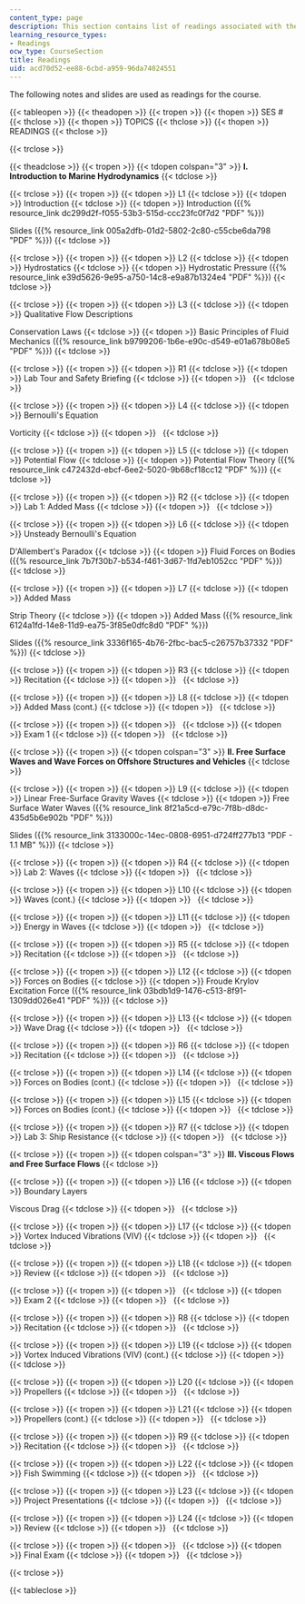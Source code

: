 ```yaml
---
content_type: page
description: This section contains list of readings associated with the course material.
learning_resource_types:
- Readings
ocw_type: CourseSection
title: Readings
uid: acd70d52-ee88-6cbd-a959-96da74024551
---
```


The following notes and slides are used as readings for the course.

{{< tableopen >}}
{{< theadopen >}}
{{< tropen >}}
{{< thopen >}}
SES #
{{< thclose >}}
{{< thopen >}}
TOPICS
{{< thclose >}}
{{< thopen >}}
READINGS
{{< thclose >}}

{{< trclose >}}

{{< theadclose >}}
{{< tropen >}}
{{< tdopen colspan="3" >}}
**I. Introduction to Marine Hydrodynamics**
{{< tdclose >}}

{{< trclose >}}
{{< tropen >}}
{{< tdopen >}}
L1
{{< tdclose >}}
{{< tdopen >}}
Introduction
{{< tdclose >}}
{{< tdopen >}}
Introduction ({{% resource_link dc299d2f-f055-53b3-515d-ccc23fc0f7d2 "PDF" %}})  
  
Slides ({{% resource_link 005a2dfb-01d2-5802-2c80-c55cbe6da798 "PDF" %}})
{{< tdclose >}}

{{< trclose >}}
{{< tropen >}}
{{< tdopen >}}
L2
{{< tdclose >}}
{{< tdopen >}}
Hydrostatics
{{< tdclose >}}
{{< tdopen >}}
Hydrostatic Pressure ({{% resource_link e39d5626-9e95-a750-14c8-e9a87b1324e4 "PDF" %}})
{{< tdclose >}}

{{< trclose >}}
{{< tropen >}}
{{< tdopen >}}
L3
{{< tdclose >}}
{{< tdopen >}}
Qualitative Flow Descriptions  
  
Conservation Laws
{{< tdclose >}}
{{< tdopen >}}
Basic Principles of Fluid Mechanics ({{% resource_link b9799206-1b6e-e90c-d549-e01a678b08e5 "PDF" %}})
{{< tdclose >}}

{{< trclose >}}
{{< tropen >}}
{{< tdopen >}}
R1
{{< tdclose >}}
{{< tdopen >}}
Lab Tour and Safety Briefing
{{< tdclose >}}
{{< tdopen >}}
 
{{< tdclose >}}

{{< trclose >}}
{{< tropen >}}
{{< tdopen >}}
L4
{{< tdclose >}}
{{< tdopen >}}
Bernoulli's Equation  
  
Vorticity
{{< tdclose >}}
{{< tdopen >}}
 
{{< tdclose >}}

{{< trclose >}}
{{< tropen >}}
{{< tdopen >}}
L5
{{< tdclose >}}
{{< tdopen >}}
Potential Flow
{{< tdclose >}}
{{< tdopen >}}
Potential Flow Theory ({{% resource_link c472432d-ebcf-6ee2-5020-9b68cf18cc12 "PDF" %}})
{{< tdclose >}}

{{< trclose >}}
{{< tropen >}}
{{< tdopen >}}
R2
{{< tdclose >}}
{{< tdopen >}}
Lab 1: Added Mass
{{< tdclose >}}
{{< tdopen >}}
 
{{< tdclose >}}

{{< trclose >}}
{{< tropen >}}
{{< tdopen >}}
L6
{{< tdclose >}}
{{< tdopen >}}
Unsteady Bernoulli's Equation  
  
D'Allembert's Paradox
{{< tdclose >}}
{{< tdopen >}}
Fluid Forces on Bodies ({{% resource_link 7b7f30b7-b534-f461-3d67-1fd7eb1052cc "PDF" %}})
{{< tdclose >}}

{{< trclose >}}
{{< tropen >}}
{{< tdopen >}}
L7
{{< tdclose >}}
{{< tdopen >}}
Added Mass  
  
Strip Theory
{{< tdclose >}}
{{< tdopen >}}
Added Mass ({{% resource_link 6124a1fd-14e8-11d9-ea75-3f85e0dfc8d0 "PDF" %}})  
  
Slides ({{% resource_link 3336f165-4b76-2fbc-bac5-c26757b37332 "PDF" %}})
{{< tdclose >}}

{{< trclose >}}
{{< tropen >}}
{{< tdopen >}}
R3
{{< tdclose >}}
{{< tdopen >}}
Recitation
{{< tdclose >}}
{{< tdopen >}}
 
{{< tdclose >}}

{{< trclose >}}
{{< tropen >}}
{{< tdopen >}}
L8
{{< tdclose >}}
{{< tdopen >}}
Added Mass (cont.)
{{< tdclose >}}
{{< tdopen >}}
 
{{< tdclose >}}

{{< trclose >}}
{{< tropen >}}
{{< tdopen >}}
 
{{< tdclose >}}
{{< tdopen >}}
Exam 1
{{< tdclose >}}
{{< tdopen >}}
 
{{< tdclose >}}

{{< trclose >}}
{{< tropen >}}
{{< tdopen colspan="3" >}}
**II. Free Surface Waves and Wave Forces on Offshore Structures and Vehicles**
{{< tdclose >}}

{{< trclose >}}
{{< tropen >}}
{{< tdopen >}}
L9
{{< tdclose >}}
{{< tdopen >}}
Linear Free-Surface Gravity Waves
{{< tdclose >}}
{{< tdopen >}}
Free Surface Water Waves ({{% resource_link 8f21a5cd-e79c-7f8b-d8dc-435d5b6e902b "PDF" %}})  
  
Slides ({{% resource_link 3133000c-14ec-0808-6951-d724ff277b13 "PDF - 1.1 MB" %}})
{{< tdclose >}}

{{< trclose >}}
{{< tropen >}}
{{< tdopen >}}
R4
{{< tdclose >}}
{{< tdopen >}}
Lab 2: Waves
{{< tdclose >}}
{{< tdopen >}}
 
{{< tdclose >}}

{{< trclose >}}
{{< tropen >}}
{{< tdopen >}}
L10
{{< tdclose >}}
{{< tdopen >}}
Waves (cont.)
{{< tdclose >}}
{{< tdopen >}}
 
{{< tdclose >}}

{{< trclose >}}
{{< tropen >}}
{{< tdopen >}}
L11
{{< tdclose >}}
{{< tdopen >}}
Energy in Waves
{{< tdclose >}}
{{< tdopen >}}
 
{{< tdclose >}}

{{< trclose >}}
{{< tropen >}}
{{< tdopen >}}
R5
{{< tdclose >}}
{{< tdopen >}}
Recitation
{{< tdclose >}}
{{< tdopen >}}
 
{{< tdclose >}}

{{< trclose >}}
{{< tropen >}}
{{< tdopen >}}
L12
{{< tdclose >}}
{{< tdopen >}}
Forces on Bodies
{{< tdclose >}}
{{< tdopen >}}
Froude Krylov Excitation Force ({{% resource_link 03bdb1d9-1476-c513-8f91-1309dd026e41 "PDF" %}})
{{< tdclose >}}

{{< trclose >}}
{{< tropen >}}
{{< tdopen >}}
L13
{{< tdclose >}}
{{< tdopen >}}
Wave Drag
{{< tdclose >}}
{{< tdopen >}}
 
{{< tdclose >}}

{{< trclose >}}
{{< tropen >}}
{{< tdopen >}}
R6
{{< tdclose >}}
{{< tdopen >}}
Recitation
{{< tdclose >}}
{{< tdopen >}}
 
{{< tdclose >}}

{{< trclose >}}
{{< tropen >}}
{{< tdopen >}}
L14
{{< tdclose >}}
{{< tdopen >}}
Forces on Bodies (cont.)
{{< tdclose >}}
{{< tdopen >}}
 
{{< tdclose >}}

{{< trclose >}}
{{< tropen >}}
{{< tdopen >}}
L15
{{< tdclose >}}
{{< tdopen >}}
Forces on Bodies (cont.)
{{< tdclose >}}
{{< tdopen >}}
 
{{< tdclose >}}

{{< trclose >}}
{{< tropen >}}
{{< tdopen >}}
R7
{{< tdclose >}}
{{< tdopen >}}
Lab 3: Ship Resistance
{{< tdclose >}}
{{< tdopen >}}
 
{{< tdclose >}}

{{< trclose >}}
{{< tropen >}}
{{< tdopen colspan="3" >}}
**III. Viscous Flows and Free Surface Flows**
{{< tdclose >}}

{{< trclose >}}
{{< tropen >}}
{{< tdopen >}}
L16
{{< tdclose >}}
{{< tdopen >}}
Boundary Layers  
  
Viscous Drag
{{< tdclose >}}
{{< tdopen >}}
 
{{< tdclose >}}

{{< trclose >}}
{{< tropen >}}
{{< tdopen >}}
L17
{{< tdclose >}}
{{< tdopen >}}
Vortex Induced Vibrations (VIV)
{{< tdclose >}}
{{< tdopen >}}
 
{{< tdclose >}}

{{< trclose >}}
{{< tropen >}}
{{< tdopen >}}
L18
{{< tdclose >}}
{{< tdopen >}}
Review
{{< tdclose >}}
{{< tdopen >}}
 
{{< tdclose >}}

{{< trclose >}}
{{< tropen >}}
{{< tdopen >}}
 
{{< tdclose >}}
{{< tdopen >}}
Exam 2
{{< tdclose >}}
{{< tdopen >}}
 
{{< tdclose >}}

{{< trclose >}}
{{< tropen >}}
{{< tdopen >}}
R8
{{< tdclose >}}
{{< tdopen >}}
Recitation
{{< tdclose >}}
{{< tdopen >}}
 
{{< tdclose >}}

{{< trclose >}}
{{< tropen >}}
{{< tdopen >}}
L19
{{< tdclose >}}
{{< tdopen >}}
Vortex Induced Vibrations (VIV) (cont.)
{{< tdclose >}}
{{< tdopen >}}
 
{{< tdclose >}}

{{< trclose >}}
{{< tropen >}}
{{< tdopen >}}
L20
{{< tdclose >}}
{{< tdopen >}}
Propellers
{{< tdclose >}}
{{< tdopen >}}
 
{{< tdclose >}}

{{< trclose >}}
{{< tropen >}}
{{< tdopen >}}
L21
{{< tdclose >}}
{{< tdopen >}}
Propellers (cont.)
{{< tdclose >}}
{{< tdopen >}}
 
{{< tdclose >}}

{{< trclose >}}
{{< tropen >}}
{{< tdopen >}}
R9
{{< tdclose >}}
{{< tdopen >}}
Recitation
{{< tdclose >}}
{{< tdopen >}}
 
{{< tdclose >}}

{{< trclose >}}
{{< tropen >}}
{{< tdopen >}}
L22
{{< tdclose >}}
{{< tdopen >}}
Fish Swimming
{{< tdclose >}}
{{< tdopen >}}
 
{{< tdclose >}}

{{< trclose >}}
{{< tropen >}}
{{< tdopen >}}
L23
{{< tdclose >}}
{{< tdopen >}}
Project Presentations
{{< tdclose >}}
{{< tdopen >}}
 
{{< tdclose >}}

{{< trclose >}}
{{< tropen >}}
{{< tdopen >}}
L24
{{< tdclose >}}
{{< tdopen >}}
Review
{{< tdclose >}}
{{< tdopen >}}
 
{{< tdclose >}}

{{< trclose >}}
{{< tropen >}}
{{< tdopen >}}
 
{{< tdclose >}}
{{< tdopen >}}
Final Exam
{{< tdclose >}}
{{< tdopen >}}
 
{{< tdclose >}}

{{< trclose >}}

{{< tableclose >}}